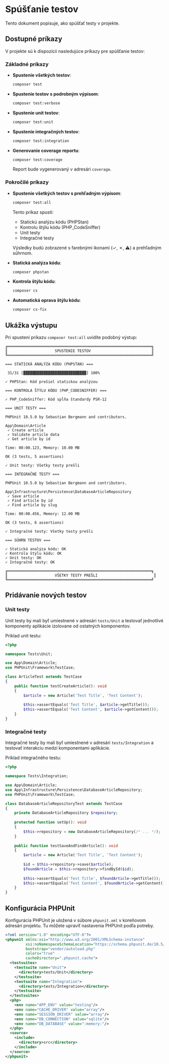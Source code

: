 # Spúšťanie testov

Tento dokument popisuje, ako spúšťať testy v projekte.

## Dostupné príkazy

V projekte sú k dispozícii nasledujúce príkazy pre spúšťanie testov:

### Základné príkazy

- **Spustenie všetkých testov**:
  ```bash
  composer test
  ```

- **Spustenie testov s podrobným výpisom**:
  ```bash
  composer test:verbose
  ```

- **Spustenie unit testov**:
  ```bash
  composer test:unit
  ```

- **Spustenie integračných testov**:
  ```bash
  composer test:integration
  ```

- **Generovanie coverage reportu**:
  ```bash
  composer test:coverage
  ```
  Report bude vygenerovaný v adresári `coverage`.

### Pokročilé príkazy

- **Spustenie všetkých testov s prehľadným výpisom**:
  ```bash
  composer test:all
  ```
  Tento príkaz spustí:
  - Statickú analýzu kódu (PHPStan)
  - Kontrolu štýlu kódu (PHP_CodeSniffer)
  - Unit testy
  - Integračné testy
  
  Výsledky budú zobrazené s farebnými ikonami (✓, ✗, ⚠) a prehľadným súhrnom.

- **Statická analýza kódu**:
  ```bash
  composer phpstan
  ```

- **Kontrola štýlu kódu**:
  ```bash
  composer cs
  ```

- **Automatická oprava štýlu kódu**:
  ```bash
  composer cs-fix
  ```

## Ukážka výstupu

Pri spustení príkazu `composer test:all` uvidíte podobný výstup:

```
╔════════════════════════════════════════════════════════════════╗
║                     SPUSTENIE TESTOV                           ║
╚════════════════════════════════════════════════════════════════╝

=== STATICKÁ ANALÝZA KÓDU (PHPSTAN) ===

 31/31 [▓▓▓▓▓▓▓▓▓▓▓▓▓▓▓▓▓▓▓▓▓▓▓▓▓▓▓▓] 100%

✓ PHPStan: Kód prešiel statickou analýzou

=== KONTROLA ŠTÝLU KÓDU (PHP_CODESNIFFER) ===

✓ PHP_CodeSniffer: Kód spĺňa štandardy PSR-12

=== UNIT TESTY ===

PHPUnit 10.5.0 by Sebastian Bergmann and contributors.

App\Domain\Article
 ✓ Create article
 ✓ Validate article data
 ✓ Get article by id

Time: 00:00.123, Memory: 10.00 MB

OK (3 tests, 5 assertions)

✓ Unit testy: Všetky testy prešli

=== INTEGRAČNÉ TESTY ===

PHPUnit 10.5.0 by Sebastian Bergmann and contributors.

App\Infrastructure\Persistence\DatabaseArticleRepository
 ✓ Save article
 ✓ Find article by id
 ✓ Find article by slug

Time: 00:00.456, Memory: 12.00 MB

OK (3 tests, 6 assertions)

✓ Integračné testy: Všetky testy prešli

=== SÚHRN TESTOV ===

✓ Statická analýza kódu: OK
✓ Kontrola štýlu kódu: OK
✓ Unit testy: OK
✓ Integračné testy: OK

╔════════════════════════════════════════════════════════════════╗
║                     VŠETKY TESTY PREŠLI                         ║
╚════════════════════════════════════════════════════════════════╝
```

## Pridávanie nových testov

### Unit testy

Unit testy by mali byť umiestnené v adresári `tests/Unit` a testovať jednotlivé komponenty aplikácie izolovane od ostatných komponentov.

Príklad unit testu:

```php
<?php

namespace Tests\Unit;

use App\Domain\Article;
use PHPUnit\Framework\TestCase;

class ArticleTest extends TestCase
{
    public function testCreateArticle(): void
    {
        $article = new Article('Test Title', 'Test Content');
        
        $this->assertEquals('Test Title', $article->getTitle());
        $this->assertEquals('Test Content', $article->getContent());
    }
}
```

### Integračné testy

Integračné testy by mali byť umiestnené v adresári `tests/Integration` a testovať interakciu medzi komponentami aplikácie.

Príklad integračného testu:

```php
<?php

namespace Tests\Integration;

use App\Domain\Article;
use App\Infrastructure\Persistence\DatabaseArticleRepository;
use PHPUnit\Framework\TestCase;

class DatabaseArticleRepositoryTest extends TestCase
{
    private DatabaseArticleRepository $repository;
    
    protected function setUp(): void
    {
        $this->repository = new DatabaseArticleRepository(/* ... */);
    }
    
    public function testSaveAndFindArticle(): void
    {
        $article = new Article('Test Title', 'Test Content');
        
        $id = $this->repository->save($article);
        $foundArticle = $this->repository->findById($id);
        
        $this->assertEquals('Test Title', $foundArticle->getTitle());
        $this->assertEquals('Test Content', $foundArticle->getContent());
    }
}
```

## Konfigurácia PHPUnit

Konfigurácia PHPUnit je uložená v súbore `phpunit.xml` v koreňovom adresári projektu. Tu môžete upraviť nastavenia PHPUnit podľa potreby.

```xml
<?xml version="1.0" encoding="UTF-8"?>
<phpunit xmlns:xsi="http://www.w3.org/2001/XMLSchema-instance"
         xsi:noNamespaceSchemaLocation="https://schema.phpunit.de/10.5/phpunit.xsd"
         bootstrap="vendor/autoload.php"
         colors="true"
         cacheDirectory=".phpunit.cache">
  <testsuites>
    <testsuite name="Unit">
      <directory>tests/Unit</directory>
    </testsuite>
    <testsuite name="Integration">
      <directory>tests/Integration</directory>
    </testsuite>
  </testsuites>
  <php>
    <env name="APP_ENV" value="testing"/>
    <env name="CACHE_DRIVER" value="array"/>
    <env name="SESSION_DRIVER" value="array"/>
    <env name="DB_CONNECTION" value="sqlite"/>
    <env name="DB_DATABASE" value=":memory:"/>
  </php>
  <source>
    <include>
      <directory>src</directory>
    </include>
  </source>
</phpunit>
```
